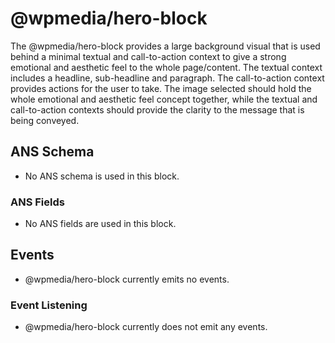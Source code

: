 # @wpmedia/hero-block

The @wpmedia/hero-block provides a large background visual that is used behind a minimal textual and call-to-action
context to give a strong emotional and aesthetic feel to the whole page/content. The textual context includes a
headline, sub-headline and paragraph. The call-to-action context provides actions for the user to take.
The image selected should hold the whole emotional and aesthetic feel concept together, while the textual and call-to-action
contexts should provide the clarity to the message that is being conveyed.

## ANS Schema

- No ANS schema is used in this block.

### ANS Fields

- No ANS fields are used in this block.

## Events


- @wpmedia/hero-block currently emits no events.

### Event Listening

- @wpmedia/hero-block currently does not emit any events.
